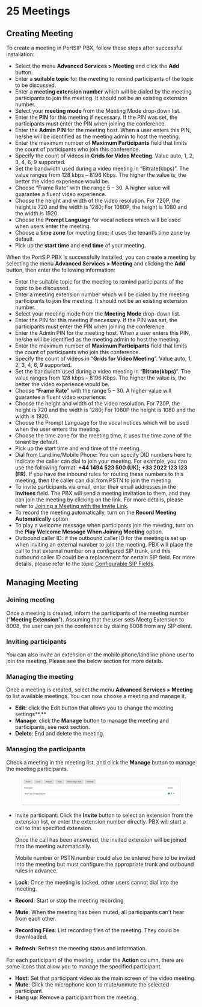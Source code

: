 # 25 Meetings

## Creating Meeting

To create a meeting in PortSIP PBX, follow these steps after successful installation:

* Select the menu **Advanced Services > Meeting** and click the **Add** button.
* Enter a **suitable topic** for the meeting to remind participants of the topic to be discussed.
* Enter a **meeting extension number** which will be dialed by the meeting participants to join the meeting. It should not be an existing extension number.
* Select your **meeting mode** from the Meeting Mode drop-down list.
* Enter the **PIN** for this meeting if necessary. If the PIN was set, the participants must enter the PIN when joining the conference.
* Enter the **Admin PIN** for the meeting host. When a user enters this PIN, he/she will be identified as the meeting admin to host the meeting.
* Enter the maximum number of **Maximum Participants** field that limits the count of participants who join this conference.
* Specify the count of videos in **Grids for Video Meeting**. Value auto, 1, 2, 3, 4, 6, 9 supported.
* Set the bandwidth used during a video meeting in “Bitrate(kbps)”. The value ranges from 128 kbps – 8196 Kbps. The higher the value is, the better the video experience would be.
* Choose “Frame Rate” with the range 5 – 30. A higher value will guarantee a fluent video experience.
* Choose the height and width of the video resolution. For 720P, the height is 720 and the width is 1280; For 1080P, the height is 1080 and the width is 1920.
* Choose the **Prompt Language** for vocal notices which will be used when users enter the meeting.
* Choose a **time zone** for meeting time; it uses the tenant’s time zone by default.
* Pick up the **start time** and **end time** of your meeting.

When the PortSIP PBX is successfully installed, you can create a meeting by selecting the menu **Advanced Services** **> Meeting** and clicking the **Add** button, then enter the following information:

* Enter the suitable topic for the meeting to remind participants of the topic to be discussed.
* Enter a meeting extension number which will be dialed by the meeting participants to join the meeting. It should not be an existing extension number.
* Select your meeting mode from the **Meeting Mode** drop-down list.
* Enter the PIN for this meeting if necessary. If the PIN was set, the participants must enter the PIN when joining the conference.
* Enter the Admin PIN for the meeting host. When a user enters this PIN, he/she will be identified as the meeting admin to host the meeting.
* Enter the maximum number of **Maximum Participants** field that limits the count of participants who join this conference.
* Specify the count of videos in “**Grids for Video Meeting**”. Value auto, 1, 2, 3, 4, 6, 9 supported.
* Set the bandwidth used during a video meeting in “**Bitrate(kbps)**”. The value ranges from 128 kbps – 8196 Kbps. The higher the value is, the better the video experience would be.
* Choose “**Frame Rate**” with the range 5 – 30. A higher value will guarantee a fluent video experience.
* Choose the height and width of the video resolution. For 720P, the height is 720 and the width is 1280; For 1080P the height is 1080 and the width is 1920.
* Choose the Prompt Language for the vocal notices which will be used when the user enters the meeting.
* Choose the time zone for the meeting time, it uses the time zone of the tenant by default.
* Pick up the start time and end time of the meeting.
* Dial from Landline/Mobile Phone: You can specify DID numbers here to indicate the caller can dial to join your meeting. For example, you can use the following format: **+44 1494 523 500 (UK); +33 2022 123 123 (FR)**. If you have the inbound rules for routing these numbers to this meeting, then the caller can dial from PSTN to join the meeting
* To invite participants via email, enter their email addresses in the **Invitees** field. The PBX will send a meeting invitation to them, and they can join the meeting by clicking on the link. For more details, please refer to [Joining a Meeting with the Invite Link](joining-a-meeting-with-the-invite-link.md).
* To record the meeting automatically, turn on the **Record Meeting Automatically** option
* To play a welcome message when participants join the meeting, turn on the **Play Welcome Message When Joining Meeting** option.
* Outbound caller ID: if the outbound caller ID for the meeting is set up when inviting an external number to join the meeting, PBX will place the call to that external number on a configured SIP trunk, and this outbound caller ID could be a replacement for certain SIP field. For more details, please refer to the topic [Configurable SIP Fields](../7-trunk-management/handle-outbound-calls-through-sip-trunk.md#h.rhrzb9hdve5w).

## Managing Meeting

### **Joining meeting**

Once a meeting is created, inform the participants of the meeting number (“**Meeting Extension**”). Assuming that the user sets Meetg Extension to 8008, the user can join the conference by dialing 8008 from any SIP client.

### **Inviting participants**

You can also invite an extension or the mobile phone/landline phone user to join the meeting. Please see the below section for more details.

### **Managing the meeting**

Once a meeting is created, select the menu **Advanced Services > Meeting** to list available meetings. You can now choose a meeting and manage it.

* **Edit:** click the Edit button that allows you to change the meeting settings**.**
* **Manage**: click the **Manage** button to manage the meeting and participants, see next section.
* **Delete**: End and delete the meeting.

### Managing the participants

Check a meeting in the meeting list, and click the **Manage** button to manage the meeting participants.

<figure><img src="../../../.gitbook/assets/meeting_participants.png" alt=""><figcaption></figcaption></figure>

*   Invite participant: Click the **Invite** button to select an extension from the extension list, or enter the extension number directly. PBX will start a call to that specified extension.

    Once the call has been answered, the invited extension will be joined into the meeting automatically.

    Mobile number or PSTN number could also be entered here to be invited into the meeting but must configure the appropriate trunk and outbound rules in advance.
* **Lock**: Once the meeting is locked, other users cannot dial into the meeting.
* **Record**: Start or stop the meeting recording
* **Mute**: When the meeting has been muted, all participants can't hear from each other.
* **Recording Files**: List recording files of the meeting. They could be downloaded.
* **Refresh**: Refresh the meeting status and information.

For each participant of the meeting, under the **Action** column, there are some icons that allow you to manage the specified participant.

* **Host:** Set that participant video as the main screen of the video meeting.
* **Mute**: Click the microphone icon to mute/unmute the selected participant.
* **Hang up**: Remove a participant from the meeting.

